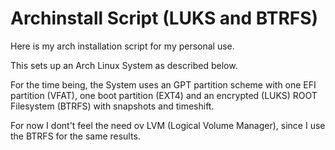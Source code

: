 # Archinstall Script (LUKS and BTRFS)
Here is my arch installation script for my personal use. 

This sets up an Arch Linux System as described below.

For the time being, the System uses an GPT partition scheme with one EFI partition (VFAT), one 
boot partition (EXT4) and an encrypted (LUKS) ROOT Filesystem (BTRFS) with snapshots and timeshift.

For now I dont't feel the need ov LVM (Logical Volume Manager), since I use the BTRFS for the same results.
